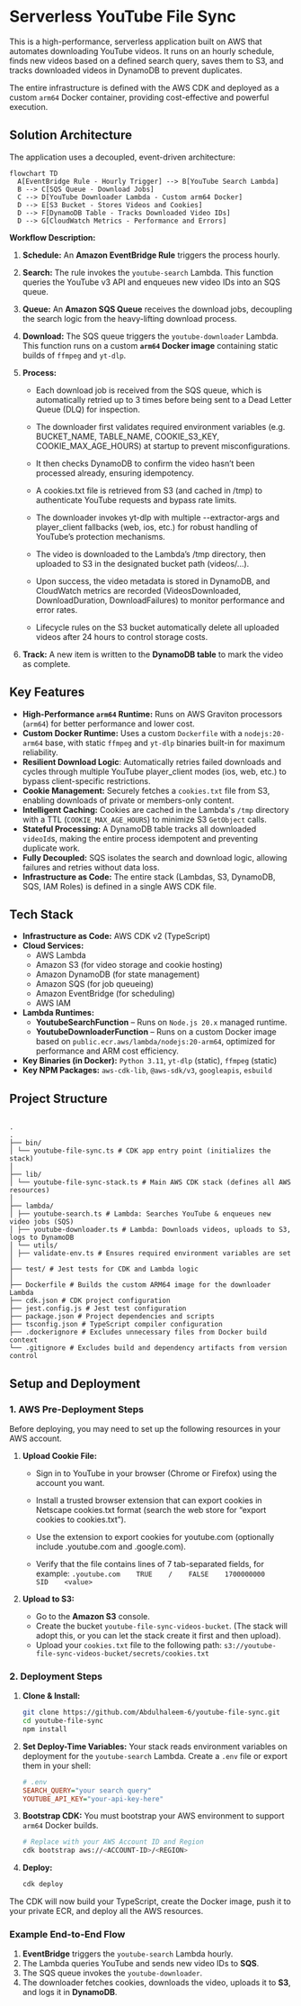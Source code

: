 # Serverless YouTube File Sync

This is a high-performance, serverless application built on AWS that automates downloading YouTube videos. It runs on an hourly schedule, finds new videos based on a defined search query, saves them to S3, and tracks downloaded videos in DynamoDB to prevent duplicates.

The entire infrastructure is defined with the AWS CDK and deployed as a custom `arm64` Docker container, providing cost-effective and powerful execution.

## Solution Architecture

The application uses a decoupled, event-driven architecture:

```mermaid
flowchart TD
  A[EventBridge Rule - Hourly Trigger] --> B[YouTube Search Lambda]
  B --> C[SQS Queue - Download Jobs]
  C --> D[YouTube Downloader Lambda - Custom arm64 Docker]
  D --> E[S3 Bucket - Stores Videos and Cookies]
  D --> F[DynamoDB Table - Tracks Downloaded Video IDs]
  D --> G[CloudWatch Metrics - Performance and Errors]
```

**Workflow Description:**

1.  **Schedule:** An **Amazon EventBridge Rule** triggers the process hourly.
2.  **Search:** The rule invokes the `youtube-search` Lambda. This function queries the YouTube v3 API and enqueues new video IDs into an SQS queue.
3.  **Queue:** An **Amazon SQS Queue** receives the download jobs, decoupling the search logic from the heavy-lifting download process.
4.  **Download:** The SQS queue triggers the `youtube-downloader` Lambda. This function runs on a custom **`arm64` Docker image** containing static builds of `ffmpeg` and `yt-dlp`.
5.  **Process:**

    - Each download job is received from the SQS queue, which is automatically retried up to 3 times before being sent to a Dead Letter Queue (DLQ) for inspection.

    - The downloader first validates required environment variables (e.g. BUCKET_NAME, TABLE_NAME, COOKIE_S3_KEY, COOKIE_MAX_AGE_HOURS) at startup to prevent misconfigurations.

    - It then checks DynamoDB to confirm the video hasn’t been processed already, ensuring idempotency.

    - A cookies.txt file is retrieved from S3 (and cached in /tmp) to authenticate YouTube requests and bypass rate limits.

    - The downloader invokes yt-dlp with multiple --extractor-args and player_client fallbacks (web, ios, etc.) for robust handling of YouTube’s protection mechanisms.

    - The video is downloaded to the Lambda’s /tmp directory, then uploaded to S3 in the designated bucket path (videos/...).

    - Upon success, the video metadata is stored in DynamoDB, and CloudWatch metrics are recorded (VideosDownloaded, DownloadDuration, DownloadFailures) to monitor performance and error rates.

    - Lifecycle rules on the S3 bucket automatically delete all uploaded videos after 24 hours to control storage costs.

6.  **Track:** A new item is written to the **DynamoDB table** to mark the video as complete.

## Key Features

- **High-Performance `arm64` Runtime:** Runs on AWS Graviton processors (`arm64`) for better performance and lower cost.
- **Custom Docker Runtime:** Uses a custom `Dockerfile` with a `nodejs:20-arm64` base, with static `ffmpeg` and `yt-dlp` binaries built-in for maximum reliability.
- **Resilient Download Logic**: Automatically retries failed downloads and cycles through multiple YouTube player_client modes (ios, web, etc.) to bypass client-specific restrictions.
- **Cookie Management:** Securely fetches a `cookies.txt` file from S3, enabling downloads of private or members-only content.
- **Intelligent Caching:** Cookies are cached in the Lambda's `/tmp` directory with a TTL (`COOKIE_MAX_AGE_HOURS`) to minimize S3 `GetObject` calls.
- **Stateful Processing:** A DynamoDB table tracks all downloaded `videoId`s, making the entire process idempotent and preventing duplicate work.
- **Fully Decoupled:** SQS isolates the search and download logic, allowing failures and retries without data loss.
- **Infrastructure as Code:** The entire stack (Lambdas, S3, DynamoDB, SQS, IAM Roles) is defined in a single AWS CDK file.

## Tech Stack

- **Infrastructure as Code:** AWS CDK v2 (TypeScript)
- **Cloud Services:**
  - AWS Lambda
  - Amazon S3 (for video storage and cookie hosting)
  - Amazon DynamoDB (for state management)
  - Amazon SQS (for job queueing)
  - Amazon EventBridge (for scheduling)
  - AWS IAM
- **Lambda Runtimes:**
  - **YoutubeSearchFunction** – Runs on `Node.js 20.x` managed runtime.
  - **YoutubeDownloaderFunction** – Runs on a custom Docker image based on `public.ecr.aws/lambda/nodejs:20-arm64`, optimized for performance and ARM cost efficiency.
- **Key Binaries (in Docker):** `Python 3.11`, `yt-dlp` (static), `ffmpeg` (static)
- **Key NPM Packages:** `aws-cdk-lib`, `@aws-sdk/v3`, `googleapis`, `esbuild`

## Project Structure

```

.
.
├── bin/
│ └── youtube-file-sync.ts # CDK app entry point (initializes the stack)
│
├── lib/
│ └── youtube-file-sync-stack.ts # Main AWS CDK stack (defines all AWS resources)
│
├── lambda/
│ ├── youtube-search.ts # Lambda: Searches YouTube & enqueues new video jobs (SQS)
│ ├── youtube-downloader.ts # Lambda: Downloads videos, uploads to S3, logs to DynamoDB
│ └── utils/
│ ├── validate-env.ts # Ensures required environment variables are set
│
├── test/ # Jest tests for CDK and Lambda logic
│
├── Dockerfile # Builds the custom ARM64 image for the downloader Lambda
├── cdk.json # CDK project configuration
├── jest.config.js # Jest test configuration
├── package.json # Project dependencies and scripts
├── tsconfig.json # TypeScript compiler configuration
├── .dockerignore # Excludes unnecessary files from Docker build context
└── .gitignore # Excludes build and dependency artifacts from version control

```

## Setup and Deployment

### 1. AWS Pre-Deployment Steps

Before deploying, you may need to set up the following resources in your AWS account.

1.  **Upload Cookie File:**

    - Sign in to YouTube in your browser (Chrome or Firefox) using the account you want.

    - Install a trusted browser extension that can export cookies in Netscape cookies.txt format (search the web store for “export cookies to cookies.txt”).

    - Use the extension to export cookies for youtube.com (optionally include .youtube.com and .google.com).

    - Verify that the file contains lines of 7 tab-separated fields, for example:
      `.youtube.com    TRUE    /    FALSE    1700000000    SID    <value>`

2.  **Upload to S3:**
    - Go to the **Amazon S3** console.
    - Create the bucket `youtube-file-sync-videos-bucket`. (The stack will adopt this, or you can let the stack create it first and then upload).
    - Upload your `cookies.txt` file to the following path:
      `s3://youtube-file-sync-videos-bucket/secrets/cookies.txt`

### 2. Deployment Steps

1.  **Clone & Install:**

    ```sh
    git clone https://github.com/Abdulhaleem-6/youtube-file-sync.git
    cd youtube-file-sync
    npm install
    ```

2.  **Set Deploy-Time Variables:**
    Your stack reads environment variables on deployment for the `youtube-search` Lambda. Create a `.env` file or export them in your shell:

    ```ini
    # .env
    SEARCH_QUERY="your search query"
    YOUTUBE_API_KEY="your-api-key-here"
    ```

3.  **Bootstrap CDK:**
    You must bootstrap your AWS environment to support `arm64` Docker builds.

    ```sh
    # Replace with your AWS Account ID and Region
    cdk bootstrap aws://<ACCOUNT-ID>/<REGION>
    ```

4.  **Deploy:**
    ```sh
    cdk deploy
    ```

The CDK will now build your TypeScript, create the Docker image, push it to your private ECR, and deploy all the AWS resources.

### Example End-to-End Flow

1. **EventBridge** triggers the `youtube-search` Lambda hourly.
2. The Lambda queries YouTube and sends new video IDs to **SQS**.
3. The SQS queue invokes the `youtube-downloader`.
4. The downloader fetches cookies, downloads the video, uploads it to **S3**, and logs it in **DynamoDB**.

```

```

